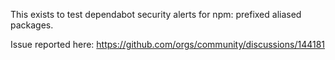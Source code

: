 This exists to test dependabot security alerts for npm: prefixed aliased packages.

Issue reported here: https://github.com/orgs/community/discussions/144181
